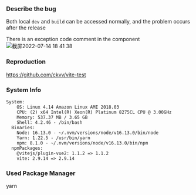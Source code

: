 ### Describe the bug
Both local `dev` and `build` can be accessed normally, and the problem occurs after the release

There is an exception code comment in the component
![截屏2022-07-14 18 41 38](https://user-images.githubusercontent.com/30174970/178965429-752d7969-a37f-42e0-8e69-973a989daa0d.png)


### Reproduction

https://github.com/ckvv/vite-test

### System Info

```shell
System:
    OS: Linux 4.14 Amazon Linux AMI 2018.03
    CPU: (2) x64 Intel(R) Xeon(R) Platinum 8275CL CPU @ 3.00GHz
    Memory: 537.37 MB / 3.65 GB
    Shell: 4.2.46 - /bin/bash
  Binaries:
    Node: 16.13.0 - ~/.nvm/versions/node/v16.13.0/bin/node
    Yarn: 1.22.5 - /usr/bin/yarn
    npm: 8.1.0 - ~/.nvm/versions/node/v16.13.0/bin/npm
  npmPackages:
    @vitejs/plugin-vue2: 1.1.2 => 1.1.2
    vite: 2.9.14 => 2.9.14
```


### Used Package Manager

yarn
